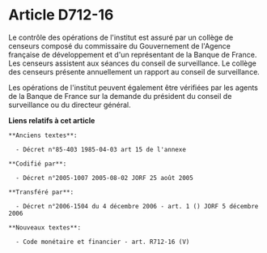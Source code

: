 # Article D712-16

Le contrôle des opérations de l'institut est assuré par un collège de censeurs composé du commissaire du Gouvernement de
l'Agence française de développement et d'un représentant de la Banque de France. Les censeurs assistent aux séances du
conseil de surveillance. Le collège des censeurs présente annuellement un rapport au conseil de surveillance.

Les opérations de l'institut peuvent également être vérifiées par les agents de la Banque de France sur la demande du
président du conseil de surveillance ou du directeur général.

**Liens relatifs à cet article**

	**Anciens textes**:

	  - Décret n°85-403 1985-04-03 art 15 de l'annexe

	**Codifié par**:

	  - Décret n°2005-1007 2005-08-02 JORF 25 août 2005

	**Transféré par**:

	  - Décret n°2006-1504 du 4 décembre 2006 - art. 1 () JORF 5 décembre 2006

	**Nouveaux textes**:

	  - Code monétaire et financier - art. R712-16 (V)
